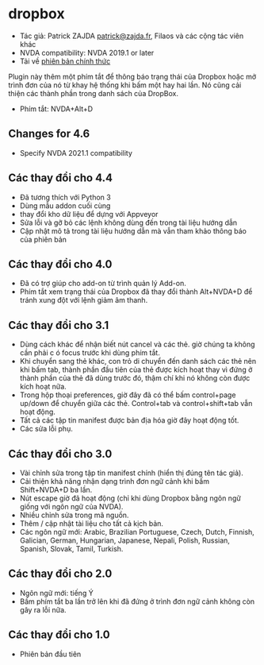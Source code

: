 # dropbox #

* Tác giả: Patrick ZAJDA <patrick@zajda.fr>, Filaos và các cộng tác viên
  khác
* NVDA compatibility: NVDA 2019.1 or later
* Tải về [phiên bản chính thức][1]

Plugin này thêm một phím tắt để thông báo trạng thái của Dropbox hoặc mở
trình đơn của nó từ khay hệ thống khi bấm một hay hai lần.  Nó cũng cải
thiện các thành phần trong danh sách của DropBox.

* Phím tắt: NVDA+Alt+D


## Changes for 4.6 ##

* Specify NVDA 2021.1 compatibility

## Các thay đổi cho 4.4 ##

* Đã tương thích với Python 3
* Dùng mẫu addon cuối cùng
* thay đổi kho dữ liệu để dựng với Appveyor
* Sửa lỗi và gỡ bỏ các lệnh không dùng đến trong tài liệu hướng dẫn
* Cập nhật mô tả trong tài liệu hướng dẫn mà vẫn tham khảo thông báo của
  phiên bản

## Các thay đổi cho 4.0 ##

* Đã có trợ giúp cho add-on từ trình quản lý Add-on.
* Phím tắt xem trạng thái của Dropbox đã thay đổi thành Alt+NVDA+D để tránh
  xung đột với lệnh giảm âm thanh.

## Các thay đổi cho 3.1 ##

* Dùng cách khác để nhận biết nút cancel và các thẻ. giờ chúng ta không cần
  phải c ó focus trước khi dùng phím tắt.
* Khi chuyển sang thẻ khác, con trỏ di chuyển đến danh sách các thẻ nên khi
  bấm tab, thành phần đầu tiên của thẻ được kích hoạt thay vì đứng ở thành
  phần của thẻ đã dùng trước đó, thậm chí khi nó không còn được kích hoạt
  nữa.
* Trong hộp thoại preferences, giờ đây đã có thể bấm control+page up/down để
  chuyển giữa các thẻ. Control+tab và control+shift+tab vẫn hoạt động.
* Tất cả các tập tin manifest được bản địa hóa giờ đây hoạt động tốt.
* Các sửa lỗi phụ.

## Các thay đổi cho 3.0 ##

* Vài chỉnh sửa trong tập tin manifest chính (hiển thị đúng tên tác giả).
* Cải thiện khả năng nhận dạng trình đơn ngữ cảnh khi bấm  Shift+NVDA+D ba
  lần.
* Nút escape giờ đã hoạt động (chỉ khi dùng Dropbox bằng ngôn ngữ giống với
  ngôn ngữ của NVDA).
* Nhiều chỉnh sửa trong mã nguồn.
* Thêm / cập nhật tài liệu cho tất cả kịch bản.
* Các ngôn ngữ mới: Arabic, Brazilian Portuguese, Czech, Dutch, Finnish,
  Galician, German, Hungarian, Japanese, Nepali, Polish, Russian, Spanish,
  Slovak, Tamil, Turkish.

## Các thay đổi cho 2.0 ##

* Ngôn ngữ mới: tiếng Ý
* Bấm phím tắt ba lần trở lên khi đã đứng ở trình đơn ngữ cảnh không còn gây
  ra lỗi nữa.

## Các thay đổi cho 1.0 ##

* Phiên bản đầu tiên


[1]: https://github.com/ruifontes/dropbox/releases/download/2024.03.21/dropbox-2024.03.21.nvda-addon
